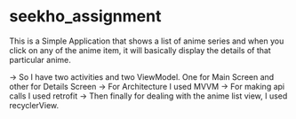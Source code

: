 # seekho_assignment

This is a Simple Application that shows a list of anime series and when you click on any of the anime item, it will basically display the details
of that particular anime.

-> So I have two activities and two ViewModel. One for Main Screen and other for Details Screen
-> For Architecture I used MVVM
-> For making api calls I used retrofit
-> Then finally for dealing with the anime list view, I used recyclerView.
